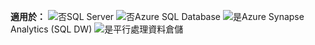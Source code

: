 <Token>**適用於：** ![否](media/no.png)SQL Server ![否](media/no.png)Azure SQL Database ![是](media/yes.png)Azure Synapse Analytics (SQL DW) ![是](media/yes.png)平行處理資料倉儲 </Token>

